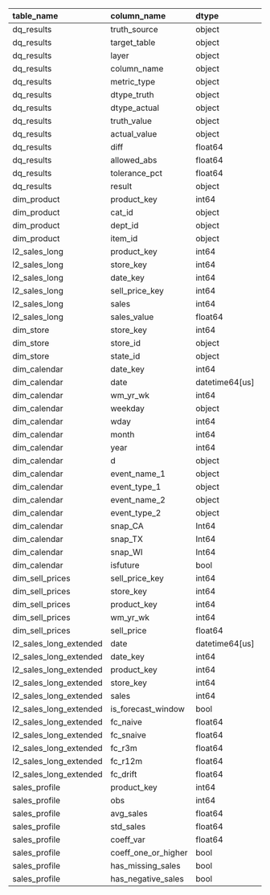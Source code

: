 | table_name             | column_name         | dtype          |     rows |   unique_values |    nulls |
|:-----------------------|:--------------------|:---------------|---------:|----------------:|---------:|
| dq_results             | truth_source        | object         |    58574 |               5 |        0 |
| dq_results             | target_table        | object         |    58574 |              10 |        0 |
| dq_results             | layer               | object         |    58574 |               3 |        0 |
| dq_results             | column_name         | object         |    58574 |            1996 |       16 |
| dq_results             | metric_type         | object         |    58574 |               7 |        0 |
| dq_results             | dtype_truth         | object         |    58574 |               3 |       58 |
| dq_results             | dtype_actual        | object         |    58574 |               4 |    11496 |
| dq_results             | truth_value         | object         |    58574 |            2275 |       58 |
| dq_results             | actual_value        | object         |    58574 |            2289 |    11496 |
| dq_results             | diff                | float64        |    58574 |               3 |    19413 |
| dq_results             | allowed_abs         | float64        |    58574 |            2274 |     9836 |
| dq_results             | tolerance_pct       | float64        |    58574 |               1 |     9786 |
| dq_results             | result              | object         |    58574 |               3 |        0 |
| dim_product            | product_key         | int64          |     3049 |            3049 |        0 |
| dim_product            | cat_id              | object         |     3049 |               3 |        0 |
| dim_product            | dept_id             | object         |     3049 |               7 |        0 |
| dim_product            | item_id             | object         |     3049 |            3049 |        0 |
| l2_sales_long          | product_key         | int64          | 18939271 |            3049 |        0 |
| l2_sales_long          | store_key           | int64          | 18939271 |              10 |        0 |
| l2_sales_long          | date_key            | int64          | 18939271 |            1941 |        0 |
| l2_sales_long          | sell_price_key      | int64          | 18939271 |         5110257 |        0 |
| l2_sales_long          | sales               | int64          | 18939271 |             418 |        0 |
| l2_sales_long          | sales_value         | float64        | 18939271 |           10392 |        0 |
| dim_store              | store_key           | int64          |       10 |              10 |        0 |
| dim_store              | store_id            | object         |       10 |              10 |        0 |
| dim_store              | state_id            | object         |       10 |               3 |        0 |
| dim_calendar           | date_key            | int64          |     2334 |            2334 |        0 |
| dim_calendar           | date                | datetime64[us] |     2334 |            2334 |        0 |
| dim_calendar           | wm_yr_wk            | int64          |     2334 |             647 |        0 |
| dim_calendar           | weekday             | object         |     2334 |               7 |        0 |
| dim_calendar           | wday                | int64          |     2334 |               8 |        0 |
| dim_calendar           | month               | int64          |     2334 |              12 |        0 |
| dim_calendar           | year                | int64          |     2334 |               7 |        0 |
| dim_calendar           | d                   | object         |     2334 |            2334 |        0 |
| dim_calendar           | event_name_1        | object         |     2334 |              30 |     2172 |
| dim_calendar           | event_type_1        | object         |     2334 |               4 |     2172 |
| dim_calendar           | event_name_2        | object         |     2334 |               4 |     2329 |
| dim_calendar           | event_type_2        | object         |     2334 |               2 |     2329 |
| dim_calendar           | snap_CA             | Int64          |     2334 |               2 |      365 |
| dim_calendar           | snap_TX             | Int64          |     2334 |               2 |      365 |
| dim_calendar           | snap_WI             | Int64          |     2334 |               2 |      365 |
| dim_calendar           | isfuture            | bool           |     2334 |               2 |        0 |
| dim_sell_prices        | sell_price_key      | int64          |  6841121 |         6841121 |        0 |
| dim_sell_prices        | store_key           | int64          |  6841121 |              10 |        0 |
| dim_sell_prices        | product_key         | int64          |  6841121 |            3049 |        0 |
| dim_sell_prices        | wm_yr_wk            | int64          |  6841121 |             282 |        0 |
| dim_sell_prices        | sell_price          | float64        |  6841121 |            1048 |        0 |
| l2_sales_long_extended | date                | datetime64[us] | 71163660 |            2334 |        0 |
| l2_sales_long_extended | date_key            | int64          | 71163660 |            2334 |        0 |
| l2_sales_long_extended | product_key         | int64          | 71163660 |            3049 |        0 |
| l2_sales_long_extended | store_key           | int64          | 71163660 |              10 |        0 |
| l2_sales_long_extended | sales               | int64          | 71163660 |             419 |        0 |
| l2_sales_long_extended | is_forecast_window  | bool           | 71163660 |               2 |        0 |
| l2_sales_long_extended | fc_naive            | float64        | 71163660 |             419 |    30490 |
| l2_sales_long_extended | fc_snaive           | float64        | 71163660 |             478 | 11189830 |
| l2_sales_long_extended | fc_r3m              | float64        | 71163660 |           49969 |    30490 |
| l2_sales_long_extended | fc_r12m             | float64        | 71163660 |          405307 |    30490 |
| l2_sales_long_extended | fc_drift            | float64        | 71163660 |          804488 |    60980 |
| sales_profile          | product_key         | int64          |     3049 |            3049 |        0 |
| sales_profile          | obs                 | int64          |     3049 |            2711 |        0 |
| sales_profile          | avg_sales           | float64        |     3049 |            3049 |        0 |
| sales_profile          | std_sales           | float64        |     3049 |            3049 |        0 |
| sales_profile          | coeff_var           | float64        |     3049 |            3049 |        0 |
| sales_profile          | coeff_one_or_higher | bool           |     3049 |               2 |        0 |
| sales_profile          | has_missing_sales   | bool           |     3049 |               1 |        0 |
| sales_profile          | has_negative_sales  | bool           |     3049 |               1 |        0 |